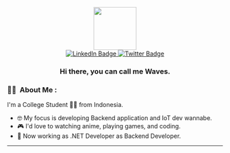 <div id="header" align="center">
  <img src="https://media.giphy.com/media/Rjub7AIEIbXT0tzbr3/giphy.gif" width="100"/>
</div>

<div id="intro" align="center">
  <div id="badges">
    <a href="https://www.linkedin.com/in/sadamuhiz/"> 
      <img src="https://img.shields.io/badge/Sadamuhiz-blue?style=for-the-badge&logo=linkedin&logoColor=white" alt="LinkedIn Badge"/>
    </a>
    <a href="https://twitter.com/hizbullah_m" >
      <img src="https://img.shields.io/badge/@Hizbullah_m-blue?style=for-the-badge&logo=twitter&logoColor=white" alt="Twitter Badge"/>
    </a>
  </div>
  <h3 align="center"> Hi there, you can call me Waves. </h3>
</div>

### 👨‍💻 &nbsp;About Me :
I'm a College Student 👨‍🎓 from Indonesia.</br>
- 🤓 My focus is developing Backend application and IoT dev wannabe.</br>
- 🎮 I'd love to watching anime, playing games, and coding.
- 💼 Now working as .NET Developer as Backend Developer.
- - -
